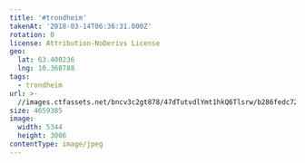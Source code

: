 ```yaml
---
title: '#trondheim'
takenAt: '2018-03-14T06:36:31.000Z'
rotation: 0
license: Attribution-NoDerivs License
geo:
  lat: 63.400236
  lng: 10.368788
tags:
  - trondheim
url: >-
  //images.ctfassets.net/bncv3c2gt878/47dTutvdlYmt1hkQ6Tlsrw/b286fedc72ebfbc5ce8ef977e49eef72/trondheim_40000884655_o
size: 4659385
image:
  width: 5344
  height: 3006
contentType: image/jpeg
---
```


